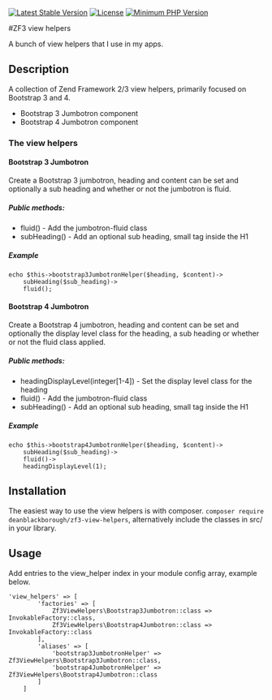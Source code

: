 [![Latest Stable Version](https://img.shields.io/packagist/v/deanblackborough/zf3-view-helpers.svg?style=flat-square)](https://packagist.org/packages/deanblackborough/zf3-view-helpers)
[![License](https://img.shields.io/badge/license-MIT-blue.svg)](https://github.com/deanblackborough/zf3-view-helpers/blob/master/LICENSE)
[![Minimum PHP Version](https://img.shields.io/badge/php-%3E%3D%207.1-8892BF.svg)](https://php.net/)

#ZF3 view helpers

A bunch of view helpers that I use in my apps.

## Description

A collection of Zend Framework 2/3 view helpers, primarily focused on Bootstrap 3 and 4.
 
* Bootstrap 3 Jumbotron component
* Bootstrap 4 Jumbotron component

### The view helpers

#### Bootstrap 3 Jumbotron

Create a Bootstrap 3 jumbotron, heading and content can be set and optionally a sub heading and 
whether or not the jumbotron is fluid.

##### Public methods:
 
* fluid() - Add the jumbotron-fluid class
* subHeading() - Add an optional sub heading, small tag inside the H1

##### Example

``` 
echo $this->bootstrap3JumbotronHelper($heading, $content)->
    subHeading($sub_heading)->
    fluid();
```

#### Bootstrap 4 Jumbotron

Create a Bootstrap 4 jumbotron, heading and content can be set and optionally the display level class 
for the heading, a sub heading or whether or not the fluid class applied.

##### Public methods:
 
* headingDisplayLevel(integer[1-4]) - Set the display level class for the heading
* fluid() - Add the jumbotron-fluid class
* subHeading() - Add an optional sub heading, small tag inside the H1

##### Example

``` 
echo $this->bootstrap4JumbotronHelper($heading, $content)->
    subHeading($sub_heading)->
    fluid()->
    headingDisplayLevel(1);
```

## Installation

The easiest way to use the view helpers is with composer. ```composer require deanblackborough/zf3-view-helpers```, 
alternatively include the classes in src/ in your library.

## Usage

Add entries to the view_helper index in your module config array, example below.
 
```
'view_helpers' => [
        'factories' => [
            Zf3ViewHelpers\Bootstrap3Jumbotron::class => InvokableFactory::class,
            Zf3ViewHelpers\Bootstrap4Jumbotron::class => InvokableFactory::class
        ],
        'aliases' => [
            'bootstrap3JumbotronHelper' => Zf3ViewHelpers\Bootstrap3Jumbotron::class,
            'bootstrap4JumbotronHelper' => Zf3ViewHelpers\Bootstrap4Jumbotron::class
        ]
    ]
```
